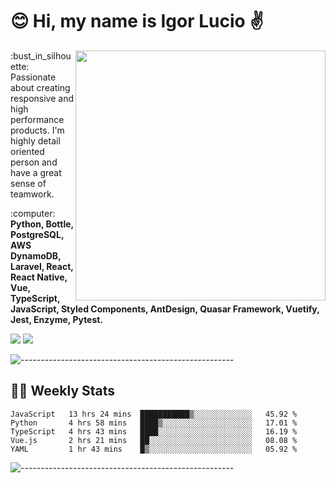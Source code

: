 # :blush: Hi, my name is Igor Lucio :v:

<img src="https://github-readme-stats.vercel.app/api?username=iguit0&show_icons=true&count_private=true&theme=tokyonight" min-width="400px" max-width="400px" width="400px" align="right" />

<p align="left"> 
  :bust_in_silhouette: Passionate about creating responsive and high performance products.
  I'm highly detail oriented person and have a great sense of teamwork.
</p>

<p align="left">
  :computer: <strong>Python, Bottle, PostgreSQL, AWS DynamoDB, Laravel, React, React Native, Vue, TypeScript, JavaScript, Styled Components, AntDesign, Quasar Framework, Vuetify, Jest, Enzyme, Pytest.</strong>
</p>

<p align="left">
  <a href="https://www.linkedin.com/in/igor-lucio-alves" target="_blank" rel="noopener noreferrer" alt="Linkedin">
  <img src="https://img.shields.io/badge/LinkedIn-0077B5?style=for-the-badge&logo=linkedin&logoColor=white" /></a>

  <a href="https://t.me/iguit0" target="_blank" rel="noopener noreferrer" alt="Telegram">
  <img src="https://img.shields.io/badge/Telegram-2CA5E0?style=for-the-badge&logo=telegram&logoColor=white" /></a>
</p>

![-----------------------------------------------------](https://raw.githubusercontent.com/andreasbm/readme/master/assets/lines/aqua.png)

## :man_technologist: Weekly Stats
<!--START_SECTION:waka-->
```text
JavaScript   13 hrs 24 mins  ███████████▒░░░░░░░░░░░░░   45.92 % 
Python       4 hrs 58 mins   ████▒░░░░░░░░░░░░░░░░░░░░   17.01 % 
TypeScript   4 hrs 43 mins   ████░░░░░░░░░░░░░░░░░░░░░   16.19 % 
Vue.js       2 hrs 21 mins   ██░░░░░░░░░░░░░░░░░░░░░░░   08.08 % 
YAML         1 hr 43 mins    █▒░░░░░░░░░░░░░░░░░░░░░░░   05.92 % 
```
<!--END_SECTION:waka-->
![-----------------------------------------------------](https://raw.githubusercontent.com/andreasbm/readme/master/assets/lines/aqua.png)

